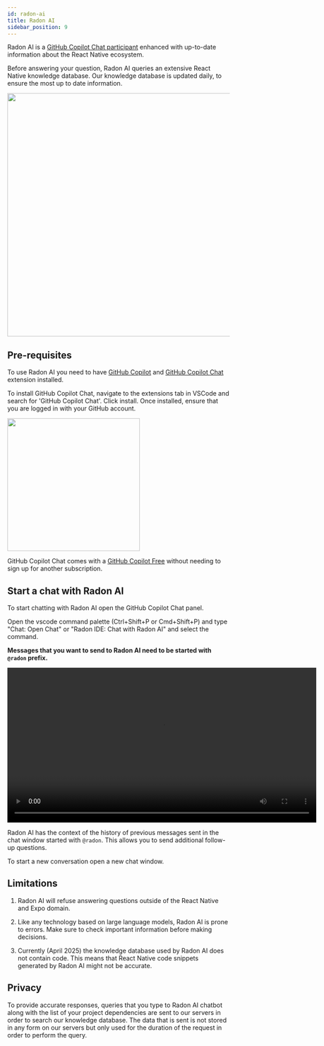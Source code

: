 ```yaml
---
id: radon-ai
title: Radon AI
sidebar_position: 9
---
```


Radon AI is a [GitHub Copilot Chat participant](https://docs.github.com/en/copilot/using-github-copilot/copilot-chat/asking-github-copilot-questions-in-your-ide#chat-participants) enhanced with up-to-date information about the React Native ecosystem.

Before answering your question, Radon AI queries an extensive React Native knowledge database. Our knowledge database is updated daily, to ensure the most up to date information.

<img width="550" src="/img/docs/ide_chat_response.png" className="shadow-image"/>

## Pre-requisites

To use Radon AI you need to have [GitHub Copilot](https://marketplace.visualstudio.com/items?itemName=GitHub.copilot) and [GitHub Copilot Chat](https://marketplace.visualstudio.com/items?itemName=GitHub.copilot-chat) extension installed.

To install GitHub Copilot Chat, navigate to the extensions tab in VSCode and search for 'GitHub Copilot Chat'. Click install. Once installed, ensure that you are logged in with your GitHub account.

<img width="300" src="/img/docs/ide_chat_github_copilot.png" className="shadow-image"/>

GitHub Copilot Chat comes with a [GitHub Copilot Free](https://docs.github.com/en/copilot/managing-copilot/managing-copilot-as-an-individual-subscriber/managing-copilot-free/about-github-copilot-free) without needing to sign up for another subscription.

## Start a chat with Radon AI

To start chatting with Radon AI open the GitHub Copilot Chat panel.

Open the vscode command palette (Ctrl+Shift+P or Cmd+Shift+P) and type "Chat: Open Chat" or "Radon IDE: Chat with Radon AI" and select the command.

**Messages that you want to send to Radon AI need to be started with `@radon` prefix.**

<video autoPlay loop width="700" controls className="shadow-image">
  <source src="/video/ide_chat.mp4" type="video/mp4"/>
</video>

Radon AI has the context of the history of previous messages sent in the chat window started with `@radon`. This allows you to send additional follow-up questions.

To start a new conversation open a new chat window.

## Limitations

1. Radon AI will refuse answering questions outside of the React Native and Expo domain.

2. Like any technology based on large language models, Radon AI is prone to errors. Make sure to check important information before making decisions.

3. Currently (April 2025) the knowledge database used by Radon AI does not contain code. This means that React Native code snippets generated by Radon AI might not be accurate.

## Privacy

To provide accurate responses, queries that you type to Radon AI chatbot along with the list of your project dependencies are sent to our servers in order to search our knowledge database. The data that is sent is not stored in any form on our servers but only used for the duration of the request in order to perform the query.
